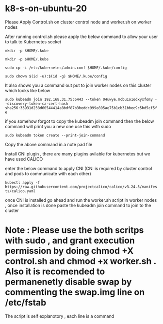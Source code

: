 # k8-s-on-ubuntu-20


Please Apply Control.sh on cluster control node and worker.sh on worker nodes 

After running control.sh please apply the below command to allow your user to talk to Kubernetes socket 

```
mkdir -p $HOME/.kube
```

```
mkdir -p $HOME/.kube
```

```
sudo cp -i /etc/kubernetes/admin.conf $HOME/.kube/config
```

`sudo chown $(id -u):$(id -g) $HOME/.kube/config`


It also shows you a command out put to join worker nodes on this cluster which looks like below 

`sudo kubeadm join 192.168.31.75:6443 --token 04uwye.mcbu1o1odxyxfomy --discovery-token-ca-cert-hash sha256:33931d238d60544414a8bdf87b3beddc999e805ae75b1cb31bbec9c5bd5cf5fe`

if you somehow forgot to copy the kubeadm join command then the below command will print you a new one  use this with sudo 

```
sudo kubeadm token create --print-join-command
```

Copy the above command in a note pad file 

Install CNI plugin , there are many plugins avilable for kubernetes but we have used CALICO 

enter the below command to apply CNI (CNI is required by cluster control and pods to communicate with each other)

`kubectl apply -f https://raw.githubusercontent.com/projectcalico/calico/v3.24.5/manifests/calico.yaml`


once CNI is installed go ahead and run the worker.sh script in worker nodes , once installation is done paste the kubeadm join command to join to the cluster

# Note : Please use the both scritps with sudo ,  and grant execution permission by doing chmod +X control.sh and chmod +x worker.sh . Also it is recomended to permanenetly disable swap by commenting the swap.img line on /etc/fstab 


The script is self explanotory , each line is a command 
